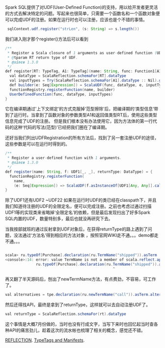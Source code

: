 Spark SQL提供了对UDF(User-Defined Function)的支持，用以给开发者更灵活的方式去解决特定的问题。写起来也很简单，只需要一个函数名和一个函数对象便可以完成UDF的注册。如果在运行时也可以注册，应该也是个不错的事情。
``` java
 sqlContext.udf.register("strLen", (s: String) => s.length())
```
我们进入刚才那个register()方法后可以看到
``` java
/**
 * Register a Scala closure of 1 arguments as user-defined function (UDF).
 * @tparam RT return type of UDF.
 * @since 1.3.0
 */
def register[RT: TypeTag, A1: TypeTag](name: String, func: Function1[A1, RT]): UserDefinedFunction = {
  val dataType = ScalaReflection.schemaFor[RT].dataType
  val inputTypes = Try(ScalaReflection.schemaFor[A1].dataType :: Nil).getOrElse(Nil)
  def builder(e: Seq[Expression]) = ScalaUDF(func, dataType, e, inputTypes)
  functionRegistry.registerFunction(name, builder)
  UserDefinedFunction(func, dataType, inputTypes)
}

```

它在编译期通过'上下文绑定‘的方式克服掉‘范型擦除’后，把编译期的‘类型信息’带到了运行时。当拿到了函数对象的参数类型A1和返回值类型RT后，使用这些类型信息完成了UDF的注册。
但是我们根本没有办法使用它，因为方法体的第一行代码的这种‘代码的写法(范型)’已经把我们圈在了编译期。

还好当我们列出UDFRegistration的所有方法后，找到了另一套注册UDF的途径，这些参数是可以在运行时得到的。
``` java
/**
 * Register a user-defined function with 1 arguments.
 * @since 1.3.0
 */
def register(name: String, f: UDF1[_, _], returnType: DataType) = {
  functionRegistry.registerFunction(
    name,
    (e: Seq[Expression]) => ScalaUDF(f.asInstanceOf[UDF1[Any, Any]].call(_: Any), returnType, e)) 
}

```
除了UDF1还有UDF2 ~UDF22
如果在运行时UDF的类已经在classpath下，并且我们知道待注册的UDF的全限定名，便可以完成注册。之前也考虑过通过扫描UDF1等的实现类来省略掉‘全限定名’的依赖，但是最后发现扫出了好多Spark SQL内置的UDF，数量特别多，最后也就没再研究下去。

当我按部就班的通过反射拿到UDF对象后，在获得returnType的路上遇到了问题，没法通过‘方法名’得到相应的方法对象
，按照官网WIKI走不通。。。demo都走不通。。。
``` java

scala> ru.typeOf[Purchase].declaration(ru.TermName("shipped")).asTerm
<console>:14: error: value TermName is not a member of scala.reflect.api.JavaUniverse
              ru.typeOf[Purchase].declaration(ru.TermName("shipped")).asTerm
                                                 ^
```
再又翻了半天源码后，刨出了newTermName方法，有点费劲，不容易，可工作了。
``` java
val alternatives = tpe.declaration(ru.newTermName("call")).asTerm.alternatives
```
然后还得找API，最终是拿到了returnType，这样就可以去自动注册UDF了。
``` java
val returnType = ScalaReflection.schemaFor(rt).dataType
```

这个事情是大概7月份做的，当时也没有行成文字，当写下来时也回忆起当时查各种API的痛苦劲儿，趁着这次的流水帐也梳理了相关的概念，感觉还不错。

[REFLECTION](http://docs.scala-lang.org/overviews/reflection/typetags-manifests.html).
[TypeTags and Manifests](http://docs.scala-lang.org/overviews/reflection/overview.html).


